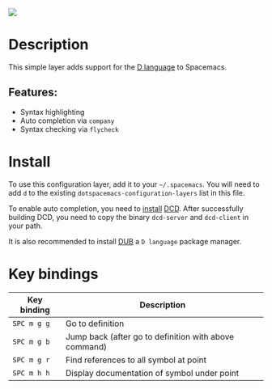 ![](img/dlogo.png)

Description
===========

This simple layer adds support for the [D language](http://dlang.org/)
to Spacemacs.

Features:
---------

-   Syntax highlighting
-   Auto completion via `company`
-   Syntax checking via `flycheck`

Install
=======

To use this configuration layer, add it to your `~/.spacemacs`. You will
need to add `d` to the existing `dotspacemacs-configuration-layers` list
in this file.

To enable auto completion, you need to
[install](https://github.com/Hackerpilot/DCD#setup)
[DCD](https://github.com/Hackerpilot/DCD). After successfully building
DCD, you need to copy the binary `dcd-server` and `dcd-client` in your
path.

It is also recommended to install [DUB](https://github.com/dlang/dub) a
`D language` package manager.

Key bindings
============

| Key binding | Description                                           |
|-------------|-------------------------------------------------------|
| `SPC m g g` | Go to definition                                      |
| `SPC m g b` | Jump back (after go to definition with above command) |
| `SPC m g r` | Find references to all symbol at point                |
| `SPC m h h` | Display documentation of symbol under point           |

